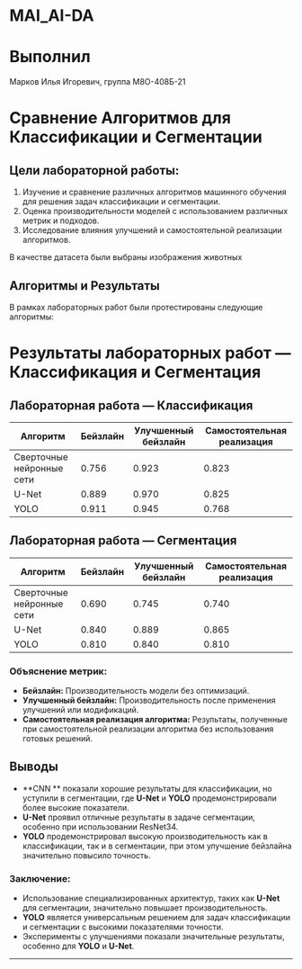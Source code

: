 # MAI_AI-DA

# Выполнил
Марков Илья Игоревич, группа М8О-408Б-21

# Сравнение Алгоритмов для Классификации и Сегментации

## Цели лабораторной работы:
1. Изучение и сравнение различных алгоритмов машинного обучения для решения задач классификации и сегментации.
2. Оценка производительности моделей с использованием различных метрик и подходов.
3. Исследование влияния улучшений и самостоятельной реализации алгоритмов.

В качестве датасета были выбраны изображения животных

## Алгоритмы и Результаты

В рамках лабораторных работ были протестированы следующие алгоритмы:

# Результаты лабораторных работ — Классификация и Сегментация

## Лабораторная работа — Классификация

| **Алгоритм** | **Бейзлайн** | **Улучшенный бейзлайн** | **Самостоятельная реализация** |
|--------------|--------------|-------------------------|--------------------------------|
| Сверточные нейронные сети | 0.756 | 0.923 | 0.823 |
| U-Net  | 0.889 | 0.970 | 0.825 |
| YOLO  | 0.911 | 0.945 | 0.768 |

## Лабораторная работа — Сегментация

| **Алгоритм** | **Бейзлайн** | **Улучшенный бейзлайн** | **Самостоятельная реализация** |
|--------------|--------------|-------------------------|--------------------------------|
| Сверточные нейронные сети  | 0.690 | 0.745 | 0.740 |
| U-Net  | 0.840 | 0.889 | 0.865 |
| YOLO  | 0.810 | 0.840 | 0.810 |

### Объяснение метрик:
- **Бейзлайн:** Производительность модели без оптимизаций.
- **Улучшенный бейзлайн:** Производительность после применения улучшений или модификаций.
- **Самостоятельная реализация алгоритма:** Результаты, полученные при самостоятельной реализации алгоритма без использования готовых решений.

## Выводы
- **CNN ** показали хорошие результаты для классификации, но уступили в сегментации, где **U-Net** и **YOLO** продемонстрировали более высокие показатели.
- **U-Net** проявил отличные результаты в задаче сегментации, особенно при использовании ResNet34.
- **YOLO** продемонстрировал высокую производительность как в классификации, так и в сегментации, при этом улучшение бейзлайна значительно повысило точность.

### Заключение:
- Использование специализированных архитектур, таких как **U-Net** для сегментации, значительно повышает производительность.
- **YOLO** является универсальным решением для задач классификации и сегментации с высокими показателями точности.
- Эксперименты с улучшениями показали значительные результаты, особенно для **YOLO** и **U-Net**.

---

